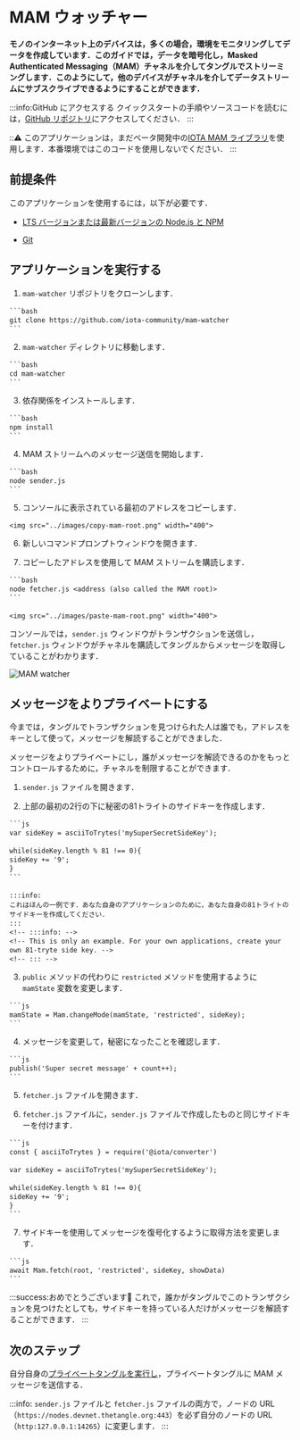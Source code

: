 # MAM ウォッチャー
<!-- # MAM watcher -->

**モノのインターネット上のデバイスは，多くの場合，環境をモニタリングしてデータを作成しています．このガイドでは，データを暗号化し，Masked Authenticated Messaging（MAM）チャネルを介してタングルでストリーミングします．このようにして，他のデバイスがチャネルを介してデータストリームにサブスクライブできるようにすることができます．**
<!-- **Devices on the Internet of Things are often monitoring their environment and creating data. In this guide, you encrypt data and stream it on the Tangle through a Masked Authenticated Messaging (MAM) channel. This way, you can allow other devices to subscribe to your data stream through the channel.** -->

:::info:GitHub にアクセスする
クイックスタートの手順やソースコードを読むには，[GitHub リポジトリ](https://github.com/iota-community/mam-watcher)にアクセスしてください．
:::
<!-- :::info:Go to GitHub -->
<!-- For quickstart instructions or to read the source code, [go to the GitHub repository](https://github.com/iota-community/mam-watcher). -->
<!-- ::: -->

:::warning:
このアプリケーションは，まだベータ開発中の[IOTA MAM ライブラリ](https://www.npmjs.com/package/@iota/mam)を使用します．本番環境ではこのコードを使用しないでください．
:::
<!-- :::warning: -->
<!-- This application uses the [IOTA MAM library](https://www.npmjs.com/package/@iota/mam), which is still in beta development. Do not use this code in production environments. -->
<!-- ::: -->

## 前提条件
<!-- ## Prerequisites -->

このアプリケーションを使用するには，以下が必要です．
<!-- To use this application, you need the following: -->

- [LTS バージョンまたは最新バージョンの Node.js と NPM](https://nodejs.org/en/download/)
<!-- - [An LTS version or the latest version of Node.js and NPM](https://nodejs.org/en/download/) -->

- [Git](https://git-scm.com/download/linux)

## アプリケーションを実行する
<!-- ## Run the application -->

1. `mam-watcher` リポジトリをクローンします．
  <!-- 1. Clone this repository -->

    ```bash
    git clone https://github.com/iota-community/mam-watcher
    ```

2. `mam-watcher` ディレクトリに移動します．
  <!-- 2. Change into the `mam-watcher` directory -->

    ```bash
    cd mam-watcher
    ```

3. 依存関係をインストールします．
  <!-- 3. Install the dependencies -->

    ```bash
    npm install
    ```

4. MAM ストリームへのメッセージ送信を開始します．
  <!-- 4. Start sending messages to a MAM stream -->

    ```bash
    node sender.js
    ```

5. コンソールに表示されている最初のアドレスをコピーします．
  <!-- 5. Copy the first address that appears in the console -->

    <img src="../images/copy-mam-root.png" width="400">

6. 新しいコマンドプロンプトウィンドウを開きます．
  <!-- 6. Open a new command-prompt window -->

7. コピーしたアドレスを使用して MAM ストリームを購読します．
  <!-- 7. Subscribe to the MAM stream by using the address you just copied -->

    ```bash
    node fetcher.js <address (also called the MAM root)>
    ```

    <img src="../images/paste-mam-root.png" width="400">

コンソールでは，`sender.js` ウィンドウがトランザクションを送信し，`fetcher.js` ウィンドウがチャネルを購読してタングルからメッセージを取得していることがわかります．
<!-- In the console, you should see that the `sender.js` window sends transactions and the `fetcher.js` window subscribes to the channel and retrieves the messages from the Tangle. -->

![MAM watcher](../images/mam-watcher.gif)

## メッセージをよりプライベートにする
<!-- ## Make your message more private -->

今までは，タングルでトランザクションを見つけられた人は誰でも，アドレスをキーとして使って，メッセージを解読することができました．
<!-- Until now, anyone who was able to find your transactions on the Tangle could decrypt the message using the address as the key. -->

メッセージをよりプライベートにし，誰がメッセージを解読できるのかをもっとコントロールするために，チャネルを制限することができます．
<!-- To make your message more private and to have more control over who can decrypt it, you can make your channel restricted. -->

1. `sender.js` ファイルを開きます．
  <!-- 1. Open the `sender.js` file -->

2. 上部の最初の2行の下に秘密の81トライトのサイドキーを作成します．
  <!-- 2. Create a secret 81-tryte side key under the first two lines at the top -->

    ```js
    var sideKey = asciiToTrytes('mySuperSecretSideKey');

    while(sideKey.length % 81 !== 0){
    sideKey += '9';
    }
    ```

    :::info:
    これはほんの一例です．あなた自身のアプリケーションのために，あなた自身の81トライトのサイドキーを作成してください．
    :::
    <!-- :::info: -->
    <!-- This is only an example. For your own applications, create your own 81-tryte side key. -->
    <!-- ::: -->

3. `public` メソッドの代わりに `restricted` メソッドを使用するように `mamState` 変数を変更します．
  <!-- 3. Change the `mamState` variable to use the `restricted` method instead of the `public` one -->

    ```js
    mamState = Mam.changeMode(mamState, 'restricted', sideKey);
    ```

4. メッセージを変更して，秘密になったことを確認します．
  <!-- 4. Change the message, so we know that now it's secret -->

    ```js
    publish('Super secret message' + count++);
    ```

5. `fetcher.js` ファイルを開きます．
  <!-- 5. Open the `fetcher.js` file -->

6. `fetcher.js` ファイルに，`sender.js` ファイルで作成したものと同じサイドキーを付けます．
  <!-- 6. Give this file the same side key as the one you created in the `sender.js` file -->

    ```js
    const { asciiToTrytes } = require('@iota/converter')

    var sideKey = asciiToTrytes('mySuperSecretSideKey');

    while(sideKey.length % 81 !== 0){
    sideKey += '9';
    }
    ```

7. サイドキーを使用してメッセージを復号化するように取得方法を変更します．
  <!-- 7. Change the fetch method so that it decrypts the message using the side key -->

    ```js
    await Mam.fetch(root, 'restricted', sideKey, showData)
    ```

:::success:おめでとうございます:tada:
これで，誰かがタングルでこのトランザクションを見つけたとしても，サイドキーを持っている人だけがメッセージを解読することができます．
:::
<!-- :::success:Congratulations! -->
<!-- Now, only those with the side key can decrypt your message, even if they find your transactions on the Tangle. -->
<!-- ::: -->

## 次のステップ
<!-- ## Next steps -->

自分自身の[プライベートタングルを実行し](../one-command-tangle/overview.md)，プライベートタングルに MAM メッセージを送信する．
<!-- Try [running your own private Tangle](../one-command-tangle/overview.md) and sending the sending the MAM messages to it. -->

:::info:
`sender.js` ファイルと `fetcher.js` ファイルの両方で，ノードの URL（`https://nodes.devnet.thetangle.org:443`）を必ず自分のノードの URL（`http:127.0.0.1:14265`）に変更します．
:::
<!-- :::info: -->
<!-- Make sure to change the node URL `https://nodes.devnet.thetangle.org:443` to the URL of your node (`http:127.0.0.1:14265`) in both the `sender.js` file and the `fetcher.js` file. -->
<!-- ::: -->

